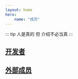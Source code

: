 ```yaml
---
layout: home
hero:
    name: "成员"
---
```


::: tip 人是真的 但 介绍不必当真
:::

## [开发者](./开发者/开发者.md)

## [外部成员](./外部成员/外部成员.md)